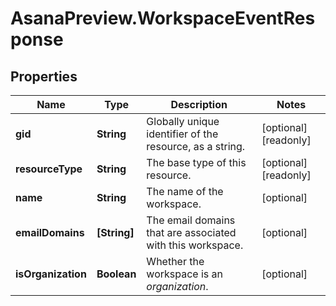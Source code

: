 # AsanaPreview.WorkspaceEventResponse

## Properties

Name | Type | Description | Notes
------------ | ------------- | ------------- | -------------
**gid** | **String** | Globally unique identifier of the resource, as a string. | [optional] [readonly] 
**resourceType** | **String** | The base type of this resource. | [optional] [readonly] 
**name** | **String** | The name of the workspace. | [optional] 
**emailDomains** | **[String]** | The email domains that are associated with this workspace. | [optional] 
**isOrganization** | **Boolean** | Whether the workspace is an *organization*. | [optional] 


